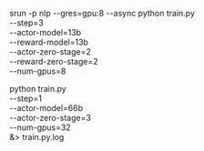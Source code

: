 srun -p nlp --gres=gpu:8 --async python train.py \
--step=3 \
--actor-model=13b \
--reward-model=13b \
--actor-zero-stage=2 \
--reward-zero-stage=2 \
--num-gpus=8

python train.py \
--step=1 \
--actor-model=66b \
--actor-zero-stage=3 \
--num-gpus=32 \
&> train.py.log